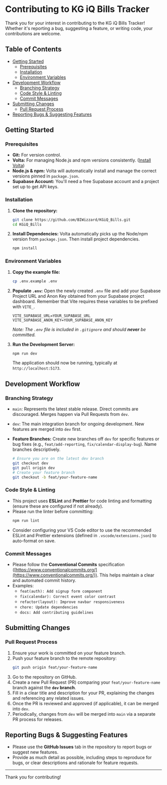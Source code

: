 # Contributing to KG iQ Bills Tracker

Thank you for your interest in contributing to the KG iQ Bills Tracker! Whether it's reporting a bug, suggesting a feature, or writing code, your contributions are welcome.

## Table of Contents

* [Getting Started](#getting-started)
    * [Prerequisites](#prerequisites)
    * [Installation](#installation)
    * [Environment Variables](#environment-variables)
* [Development Workflow](#development-workflow)
    * [Branching Strategy](#branching-strategy)
    * [Code Style & Linting](#code-style--linting)
    * [Commit Messages](#commit-messages)
* [Submitting Changes](#submitting-changes)
    * [Pull Request Process](#pull-request-process)
* [Reporting Bugs & Suggesting Features](#reporting-bugs--suggesting-features)

## Getting Started

### Prerequisites

* **Git:** For version control.
* **Volta:** For managing Node.js and npm versions consistently. ([Install Volta](https://volta.sh/))
* **Node.js & npm:** Volta will automatically install and manage the correct versions pinned in `package.json`.
* **Supabase Account:** You'll need a free Supabase account and a project set up to get API keys.

### Installation

1.  **Clone the repository:**
    ```bash
    git clone https://github.com/BIWizzard/KGiQ_Bills.git 
    cd KGiQ_Bills
    ```
2.  **Install Dependencies:** Volta automatically picks up the Node/npm version from `package.json`. Then install project dependencies.
    ```bash
    npm install
    ```

### Environment Variables

1.  **Copy the example file:**
    ```bash
    cp .env.example .env
    ```
2.  **Populate `.env`:** Open the newly created `.env` file and add your Supabase Project URL and Anon Key obtained from your Supabase project dashboard. Remember that Vite requires these variables to be prefixed with `VITE_`.
    ```dotenv
    VITE_SUPABASE_URL=YOUR_SUPABASE_URL
    VITE_SUPABASE_ANON_KEY=YOUR_SUPABASE_ANON_KEY
    ```
    *Note: The `.env` file is included in `.gitignore` and should **never** be committed.*

3.  **Run the Development Server:**
    ```bash
    npm run dev
    ```
    The application should now be running, typically at `http://localhost:5173`.

## Development Workflow

### Branching Strategy

* `main`: Represents the latest stable release. Direct commits are discouraged. Merges happen via Pull Requests from `dev`.
* `dev`: The main integration branch for ongoing development. New features are merged into `dev` first.
* **Feature Branches:** Create new branches off `dev` for specific features or bug fixes (e.g., `feat/add-reporting`, `fix/calendar-display-bug`). Name branches descriptively.

    ```bash
    # Ensure you are on the latest dev branch
    git checkout dev
    git pull origin dev
    # Create your feature branch
    git checkout -b feat/your-feature-name
    ```

### Code Style & Linting

* This project uses **ESLint** and **Prettier** for code linting and formatting (ensure these are configured if not already).
* Please run the linter before committing:
    ```bash
    npm run lint
    ```
* Consider configuring your VS Code editor to use the recommended ESLint and Prettier extensions (defined in `.vscode/extensions.json`) to auto-format on save.

### Commit Messages

* Please follow the **Conventional Commits** specification ([https://www.conventionalcommits.org/](https://www.conventionalcommits.org/)). This helps maintain a clear and automated commit history.
* Examples:
    * `feat(auth): Add signup form component`
    * `fix(calendar): Correct event color contrast`
    * `refactor(layout): Improve navbar responsiveness`
    * `chore: Update dependencies`
    * `docs: Add contributing guidelines`

## Submitting Changes

### Pull Request Process

1.  Ensure your work is committed on your feature branch.
2.  Push your feature branch to the remote repository:
    ```bash
    git push origin feat/your-feature-name
    ```
3.  Go to the repository on GitHub.
4.  Create a new Pull Request (PR) comparing your `feat/your-feature-name` branch against the **`dev` branch**.
5.  Fill in a clear title and description for your PR, explaining the changes and referencing any related issues.
6.  Once the PR is reviewed and approved (if applicable), it can be merged into `dev`.
7.  Periodically, changes from `dev` will be merged into `main` via a separate PR process for releases.

## Reporting Bugs & Suggesting Features

* Please use the **GitHub Issues** tab in the repository to report bugs or suggest new features.
* Provide as much detail as possible, including steps to reproduce for bugs, or clear descriptions and rationale for feature requests.

---

Thank you for contributing!

